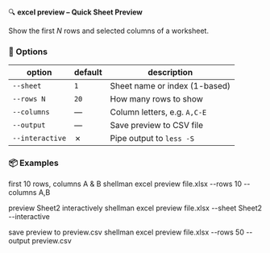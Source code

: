 🔍 **excel preview – Quick Sheet Preview**

Show the first *N* rows and selected columns of a worksheet.

### 🔧 Options

| option | default | description |
|--------|---------|-------------|
| `--sheet`    | `1`   | Sheet name or index (1-based) |
| `--rows N`   | `20`  | How many rows to show |
| `--columns`  | ―    | Column letters, e.g. `A,C-E` |
| `--output`   | ―    | Save preview to CSV file |
| `--interactive` | ✗ | Pipe output to `less -S` |

### 📦 Examples
first 10 rows, columns A & B
shellman excel preview file.xlsx --rows 10 --columns A,B

preview Sheet2 interactively
shellman excel preview file.xlsx --sheet Sheet2 --interactive

save preview to preview.csv
shellman excel preview file.xlsx --rows 50 --output preview.csv